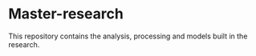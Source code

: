 # Master-research
This repository contains the analysis, processing and models built in the research.
